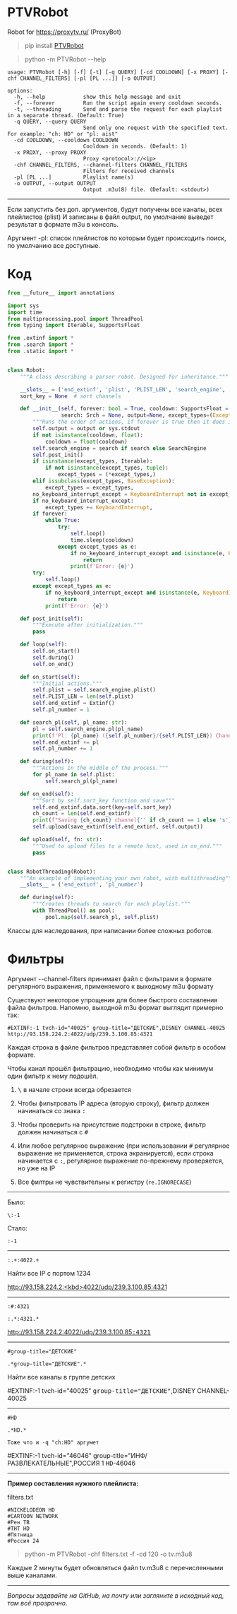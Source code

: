 # PTVRobot

Robot for https://proxytv.ru/ (ProxyBot)

> pip install [PTVRobot](https://pypi.org/project/PTVRobot)

> python -m PTVRobot --help

```
usage: PTVRobot [-h] [-f] [-t] [-q QUERY] [-cd COOLDOWN] [-x PROXY] [-chf CHANNEL_FILTERS] [-pl [PL ...]] [-o OUTPUT]

options:
  -h, --help            show this help message and exit
  -f, --forever         Run the script again every cooldown seconds.
  -t, --threading       Send and parse the request for each playlist in a separate thread. (Default: True)
  -q QUERY, --query QUERY
                        Send only one request with the specified text. For example: "ch: HD" or "pl: aist"
  -cd COOLDOWN, --cooldown COOLDOWN
                        Cooldown in seconds. (Default: 1)
  -x PROXY, --proxy PROXY
                        Proxy <protocol>://<ip>
  -chf CHANNEL_FILTERS, --channel-filters CHANNEL_FILTERS
                        Filters for received channels
  -pl [PL ...]          Playlist name(s)
  -o OUTPUT, --output OUTPUT
                        Output .m3u(8) file. (Default: <stdout>)
```

---

Если запустить без доп. аргументов, будут получены все каналы, всех плейлистов (plist)
И записаны в файл output, по умолчание выведет результат в формате m3u в консоль.

Аругмент -pl: список плейлистов по которым будет происходить поиск, по умолчанию все доступные.

# Код

```python
from __future__ import annotations

import sys
import time
from multiprocessing.pool import ThreadPool
from typing import Iterable, SupportsFloat

from .extinf import *
from .search import *
from .static import *


class Robot:
    """A class describing a parser robot. Designed for inheritance."""

    __slots__ = ('end_extinf', 'plist', 'PLIST_LEN', 'search_engine', 'pl_number', 'output')
    sort_key = None  # sort channels

    def __init__(self, forever: bool = True, cooldown: SupportsFloat = 0.,
                 search: Srch = None, output=None, except_types=(Exception,)):
        """Runs the order of actions, if forever is true then it does it forever."""
        self.output = output or sys.stdout
        if not isinstance(cooldown, float):
            cooldown = float(cooldown)
        self.search_engine = search if search else SearchEngine
        self.post_init()
        if isinstance(except_types, Iterable):
            if not isinstance(except_types, tuple):
                except_types = (*except_types,)
        elif issubclass(except_types, BaseException):
            except_types = except_types,
        no_keyboard_interrupt_except = KeyboardInterrupt not in except_types
        if no_keyboard_interrupt_except:
            except_types += KeyboardInterrupt,
        if forever:
            while True:
                try:
                    self.loop()
                    time.sleep(cooldown)
                except except_types as e:
                    if no_keyboard_interrupt_except and isinstance(e, KeyboardInterrupt):
                        return
                    print(f'Error: {e}')
        try:
            self.loop()
        except except_types as e:
            if no_keyboard_interrupt_except and isinstance(e, KeyboardInterrupt):
                return
            print(f'Error: {e}')

    def post_init(self):
        """Execute after initialization."""
        pass

    def loop(self):
        self.on_start()
        self.during()
        self.on_end()

    def on_start(self):
        """Initial actions."""
        self.plist = self.search_engine.plist()
        self.PLIST_LEN = len(self.plist)
        self.end_extinf = Extinf()
        self.pl_number = 1

    def search_pl(self, pl_name: str):
        pl = self.search_engine.pl(pl_name)
        print(f'Pl: {pl_name} ({self.pl_number}/{self.PLIST_LEN}) Channels: {len(pl)}')
        self.end_extinf += pl
        self.pl_number += 1

    def during(self):
        """Actions in the middle of the process."""
        for pl_name in self.plist:
            self.search_pl(pl_name)

    def on_end(self):
        """Sort by self.sort_key function and save"""
        self.end_extinf.data.sort(key=self.sort_key)
        ch_count = len(self.end_extinf)
        print(f"Saving {ch_count} channel{'' if ch_count == 1 else 's'}")
        self.upload(save_extinf(self.end_extinf, self.output))

    def upload(self, fn: str):
        """Used to upload files to a remote host, used in on_end."""
        pass


class RobotThreading(Robot):
    """An example of implementing your own robot, with multithreading"""
    __slots__ = ('end_extinf', 'pl_number')

    def during(self):
        """Creates threads to search for each playlist."""
        with ThreadPool() as pool:
            pool.map(self.search_pl, self.plist)
```

Классы для наследования, при написании более сложных роботов.

# Фильтры

Аргумент --channel-filters принимает файл с фильтрами в формате регулярного выражения,
применяемого к выходному m3u формату

Существуют некоторое упрощения для более быстрого составления файла фильтров.
Напомню, выходной m3u формат выглядит примерно так:

```m3u8
#EXTINF:-1 tvch-id="40025" group-title="ДЕТСКИЕ",DISNEY CHANNEL-40025
http://93.158.224.2:4022/udp/239.3.100.85:4321
```

Каждая строка в файле фильтров представляет собой фильтр в особом формате.

Чтобы канал прошёл фильтрацию, необходимо чтобы как минимум один фильтр к нему подошёл.

1. <kbd>\\</kbd> в начале строки всегда обрезается

2. Чтобы фильтровать IP адреса (вторую строку), фильтр должен начинаться со знака <kbd>:</kbd>

3. Чтобы проверить на присутствие подстроки в строке, фильтр должен начинаться с <kbd>#</kbd>

4. Или любое регулярное выражение (при использовании <kbd>#</kbd> регулярное выражение не применяется, строка
   экранируется), если строка начинается с <kbd>:</kbd>, регулярное выражение по-прежнему проверяется, но уже на IP
5. Все филтры не чувствительны к регистру (``re.IGNORECASE``)

---

Было:

```regexp
\:-1
```

Стало:

```regexp
:-1
```

---

```regexp
:.+:4022.+
```

Найти все IP с портом 1234

[http://93.158.224.2:<kbd>4022</kbd>/udp/239.3.100.85:4321](http://93.158.224.2:4022/udp/239.3.100.85:4321)

---

```regexp
:#:4321
```

```regexp
:.*:4321.*
```

[http://93.158.224.2:4022/udp/239.3.100.85<kbd>:4321</kbd>](http://93.158.224.2:4022/udp/239.3.100.85:4321)

---

```regexp
#group-title="ДЕТСКИЕ"
```

```regexp
.*group-title="ДЕТСКИЕ".*
```

Найти все каналы в группе детских

#EXTINF:-1 tvch-id="40025" <kbd>group-title="ДЕТСКИЕ"</kbd>,DISNEY CHANNEL-40025

---

```regexp
#HD
```

```regexp
.*HD.*
```

``Тоже что и -q "ch:HD" аргумет``

#EXTINF:-1 tvch-id="46046" group-title="ИНФ/РАЗВЛЕКАТЕЛЬНЫЕ",РОССИЯ 1 <kbd>HD</kbd>-46046

---
**Пример составления нужного плейлиста:**

filters.txt

```regexp
#NICKELODEON HD
#CARTOON NETWORK
#Рен ТВ
#ТНТ HD
#Пятница
#Россия 24
```

> python -m PTVRobot -chf filters.txt -f -cd 120 -o tv.m3u8

Каждые 2 минуты будет обновляться файл tv.m3u8 с перечисленными выше каналами.

---

_Вопросы задавайте на GitHub, на почту или загляните в исходный код, там всё прозрачно._